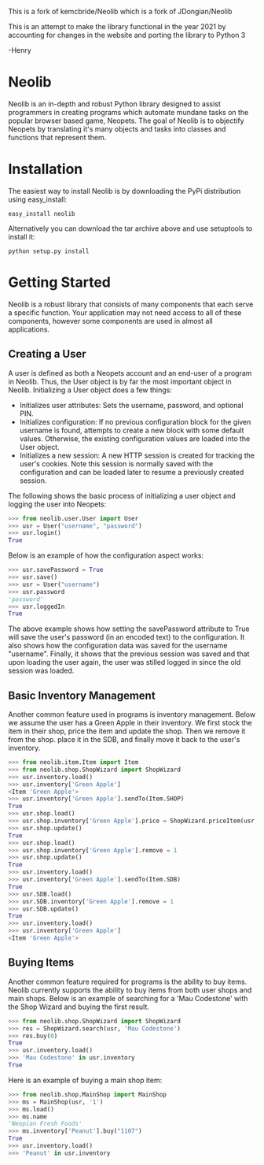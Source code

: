 This is a fork of kemcbride/Neolib which is a fork of JDongian/Neolib

This is an attempt to make the library functional in the year 2021 by accounting for changes in the website and porting the library to Python 3

-Henry


Neolib
======

Neolib is an in-depth and robust Python library designed to assist programmers in creating programs which automate mundane tasks on the popular browser based game, Neopets. The goal of Neolib is to objectify Neopets by translating it's many objects and tasks into classes and functions that represent them.

Installation
======

The easiest way to install Neolib is by downloading the PyPi distribution using easy_install:

```
easy_install neolib
```

Alternatively you can download the tar archive above and use setuptools to install it:

```
python setup.py install
```

Getting Started
======

Neolib is a robust library that consists of many components that each serve a specific function. Your application may not need access to all of these components, however some components are used in almost all applications.

Creating a User
------

A user is defined as both a Neopets account and an end-user of a program in Neolib. Thus, the User object is by far the most important object in Neolib. Initializing a User object does a few things:

* Initializes user attributes: Sets the username, password, and optional PIN.
* Initializes configuration: If no previous configuration block for the given username is found, attempts to create a new block with some default values. Otherwise, the existing configuration values are loaded into the User object.
* Initializes a new session: A new HTTP session is created for tracking the user's cookies. Note this session is normally saved with the configuration and can be loaded later to resume a previously created session.

The following shows the basic process of initializing a user object and logging the user into Neopets:

```python
>>> from neolib.user.User import User
>>> usr = User("username", "password")
>>> usr.login()
True
```

Below is an example of how the configuration aspect works:

```python
>>> usr.savePassword = True
>>> usr.save()
>>> usr = User("username")
>>> usr.password
'password'
>>> usr.loggedIn
True
```

The above example shows how setting the savePassword attribute to True will save the user's password (in an encoded text) to the configuration. It also shows how the configuration data was saved for the username "username". Finally, it shows that the previous session was saved and that upon loading the user again, the user was stilled logged in since the old session was loaded.

Basic Inventory Management
------

Another common feature used in programs is inventory management. Below we assume the user has a Green Apple in their inventory. We first stock the item in their shop, price the item and update the shop. Then we remove it from the shop. place it in the SDB, and finally move it back to the user's inventory.

```python
>>> from neolib.item.Item import Item
>>> from neolib.shop.ShopWizard import ShopWizard
>>> usr.inventory.load()
>>> usr.inventory['Green Apple']
<Item 'Green Apple'>
>>> usr.inventory['Green Apple'].sendTo(Item.SHOP)
True
>>> usr.shop.load()
>>> usr.shop.inventory['Green Apple'].price = ShopWizard.priceItem(usr, 'Green Apple')
>>> usr.shop.update()
True
>>> usr.shop.load()
>>> usr.shop.inventory['Green Apple'].remove = 1
>>> usr.shop.update()
True
>>> usr.inventory.load()
>>> usr.inventory['Green Apple'].sendTo(Item.SDB)
True
>>> usr.SDB.load()
>>> usr.SDB.inventory['Green Apple'].remove = 1
>>> usr.SDB.update()
True
>>> usr.inventory.load()
>>> usr.inventory['Green Apple']
<Item 'Green Apple'>
```

Buying Items
------

Another common feature required for programs is the ability to buy items. Neolib currently supports the ability to buy items from both user shops and main shops. Below is an example of searching for a 'Mau Codestone' with the Shop Wizard and buying the first result.

```python
>>> from neolib.shop.ShopWizard import ShopWizard
>>> res = ShopWizard.search(usr, 'Mau Codestone')
>>> res.buy(0)
True
>>> usr.inventory.load()
>>> 'Mau Codestone' in usr.inventory
True
```

Here is an example of buying a main shop item:

```python
>>> from neolib.shop.MainShop import MainShop
>>> ms = MainShop(usr, '1')
>>> ms.load()
>>> ms.name
'Neopian Fresh Foods'
>>> ms.inventory['Peanut'].buy("1107")
True
>>> usr.inventory.load()
>>> 'Peanut' in usr.inventory
```
